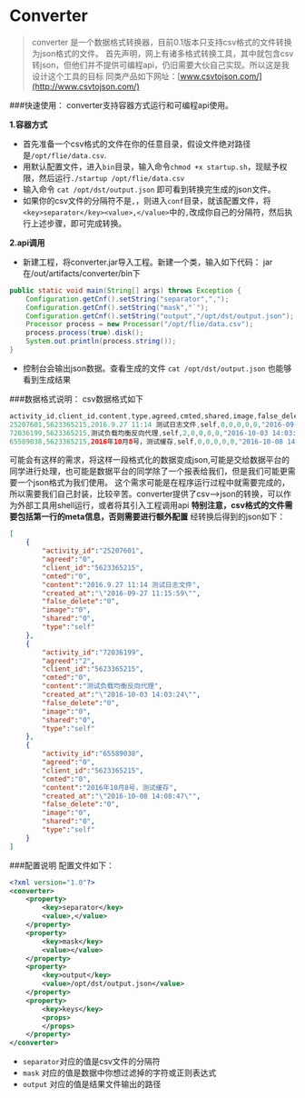 # Converter

>converter 是一个数据格式转换器，目前0.1版本只支持csv格式的文件转换为json格式的文件。
首先声明，网上有诸多格式转换工具，其中就包含csv转json，但他们并不提供可编程api，仍旧需要大伙自己实现。所以这是我设计这个工具的目标
同类产品如下网址：[www.csvtojson.com/](http://www.csvtojson.com/)

###快速使用：
converter支持容器方式运行和可编程api使用。

**1.容器方式**

* 首先准备一个csv格式的文件在你的任意目录，假设文件绝对路径是`/opt/flie/data.csv`.
* 用默认配置文件，进入`bin`目录，输入命令`chmod +x startup.sh`，现赋予权限，然后运行`./startup /opt/flie/data.csv`
* 输入命令 `cat /opt/dst/output.json` 即可看到转换完生成的json文件。
* 如果你的csv文件的分隔符不是`,`，则进入`conf`目录，就该配置文件，将`<key>separator</key><value>,</value>`中的`,`改成你自己的分隔符，然后执行上述步骤，即可完成转换。

**2.api调用**

* 新建工程，将converter.jar导入工程。新建一个类，输入如下代码：
jar在/out/artifacts/converter/bin下
```java
public static void main(String[] args) throws Exception {
    Configuration.getCnf().setString("separator",",");
    Configuration.getCnf().setString("mask","`");
    Configuration.getCnf().setString("output","/opt/dst/output.json");
    Processor process = new Processor("/opt/flie/data.csv");
    process.process(true).disk();
    System.out.println(process.string());
}
```

* 控制台会输出json数据。查看生成的文件 `cat /opt/dst/output.json` 也能够看到生成结果

###数据格式说明：
csv数据格式如下
```java
activity_id,client_id,content,type,agreed,cmted,shared,image,false_delete,created_at
25207601,5623365215,2016.9.27 11:14 测试日志文件,self,0,0,0,0,0,"2016-09-27 11:15:59"
72036199,5623365215,测试负载均衡反向代理,self,2,0,0,0,0,"2016-10-03 14:03:24"
65589038,5623365215,2016年10月8号，测试缓存,self,0,0,0,0,0,"2016-10-08 14:08:47"
```
可能会有这样的需求，将这样一段格式化的数据变成json,可能是交给数据平台的同学进行处理，也可能是数据平台的同学除了一个报表给我们，但是我们可能更需要一个json格式为我们使用。
这个需求可能是在程序运行过程中就需要完成的，所以需要我们自己封装，比较辛苦。converter提供了csv-->json的转换，可以作为外部工具用shell运行，或者将其引入工程调用api
**特别注意，csv格式的文件需要包括第一行的meta信息，否则需要进行额外配置**
经转换后得到的json如下：
```json
[
	{
		"activity_id":"25207601",
		"agreed":"0",
		"client_id":"5623365215",
		"cmted":"0",
		"content":"2016.9.27 11:14 测试日志文件",
		"created_at":"\"2016-09-27 11:15:59\"",
		"false_delete":"0",
		"image":"0",
		"shared":"0",
		"type":"self"
	},
	{
		"activity_id":"72036199",
		"agreed":"2",
		"client_id":"5623365215",
		"cmted":"0",
		"content":"测试负载均衡反向代理",
		"created_at":"\"2016-10-03 14:03:24\"",
		"false_delete":"0",
		"image":"0",
		"shared":"0",
		"type":"self"
	},
	{
		"activity_id":"65589038",
		"agreed":"0",
		"client_id":"5623365215",
		"cmted":"0",
		"content":"2016年10月8号，测试缓存",
		"created_at":"\"2016-10-08 14:08:47\"",
		"false_delete":"0",
		"image":"0",
		"shared":"0",
		"type":"self"
	}
]
```

###配置说明
配置文件如下：
```xml
<?xml version="1.0"?>
<converter>
    <property>
        <key>separator</key>
        <value>,</value>
    </property>
    <property>
        <key>mask</key>
        <value></value>
    </property>
    <property>
        <key>output</key>
        <value>/opt/dst/output.json</value>
    </property>
    <property>
        <key>keys</key>
        <props>
        </props>
    </property>
</converter>
```
* `separator`对应的值是csv文件的分隔符
* `mask` 对应的值是数据中你想过滤掉的字符或正则表达式
* `output` 对应的值是结果文件输出的路径